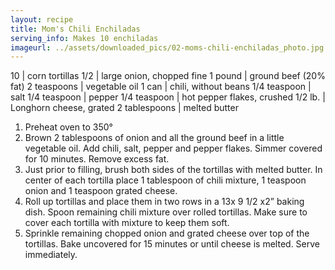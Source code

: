 ```yaml
---
layout: recipe
title: Mom's Chili Enchiladas
serving_info: Makes 10 enchiladas
imageurl: ../assets/downloaded_pics/02-moms-chili-enchiladas_photo.jpg
---
```

<!-- Ingredients -->

10 | corn tortillas
1/2 | large onion, chopped fine
1 pound | ground beef (20% fat)
2 teaspoons | vegetable oil
1 can | chili, without beans
1/4 teaspoon | salt
1/4 teaspoon | pepper
1/4 teaspoon | hot pepper flakes, crushed
1/2 lb. | Longhorn cheese, grated
2 tablespoons | melted butter

<!-- split -->
<!-- Steps -->
1. Preheat oven to 350°
2. Brown 2 tablespoons of onion and all the ground beef in a little vegetable oil. Add chili, salt, pepper and pepper flakes. Simmer covered for 10 minutes. Remove excess fat.
3. Just prior to filling, brush both sides of the tortillas with melted butter. In center of each tortilla place 1 tablespoon of chili mixture, 1 teaspoon onion and 1 teaspoon grated cheese.
4. Roll up tortillas and place them in two rows in a 13x 9 1/2 x2” baking dish. Spoon remaining chili mixture over rolled tortillas. Make sure to cover each tortilla with mixture to keep them soft.
5. Sprinkle remaining chopped onion and grated cheese over top of the tortillas. Bake uncovered for 15 minutes or until cheese is melted. Serve immediately.
